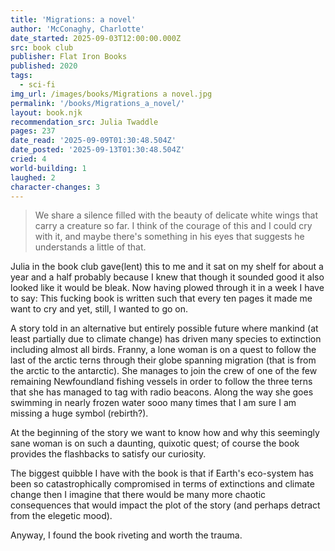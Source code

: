 ```yaml
---
title: 'Migrations: a novel'
author: 'McConaghy, Charlotte'
date_started: 2025-09-03T12:00:00.000Z
src: book club
publisher: Flat Iron Books
published: 2020
tags:
  - sci-fi
img_url: /images/books/Migrations a novel.jpg
permalink: '/books/Migrations_a_novel/'
layout: book.njk
recommendation_src: Julia Twaddle
pages: 237
date_read: '2025-09-09T01:30:48.504Z'
date_posted: '2025-09-13T01:30:48.504Z'
cried: 4
world-building: 1
laughed: 2
character-changes: 3
---
```

<blockquote>
We share a silence filled with the beauty of delicate white wings that carry a creature so far. I think of the courage of this and I could cry with it, and maybe there's something in his eyes that suggests he understands a little of that.
</blockquote>

Julia in the book club gave(lent) this to me and it sat on my shelf for about a year and a half probably because I knew that though it sounded good it also looked like it would be bleak. Now having plowed through it in a week I have to say: This fucking book is written such that every ten pages it made me want to cry and yet, still, I wanted to go on. 

A story told in an alternative but entirely possible future where mankind (at least partially due to climate change) has driven many species to extinction including almost all birds.  Franny, a lone woman is on a quest to follow the last of the arctic terns through their globe spanning migration (that is from the arctic to the antarctic).  She manages to join the crew of one of the few remaining Newfoundland fishing vessels in order to follow the three terns that she has managed to tag with radio beacons. Along the way she goes swimming in nearly frozen water sooo many times that I am sure I am missing a huge symbol (rebirth?).  

At the beginning of the story we want to know how and why this seemingly sane woman is on such a daunting, quixotic quest; of course the book provides the flashbacks to satisfy our curiosity.

The biggest quibble I have with the book is that if Earth's eco-system has been so catastrophically compromised in terms of extinctions and climate change then I imagine that there would be many more chaotic consequences that would impact the plot of the story (and perhaps detract from the elegetic mood). 

Anyway, I found the book riveting and worth the trauma. 

<!-- 
* <span meta="8.4@2025-09-05T06:17:51.055Z"></span> We share a silence filled with the beauty of delicate white wings that carry a creature so far. I think of the courage of this and I could cry with it, and maybe there's something in his eyes that suggests he understands a little of that.

* <span meta="15.6@2025-09-05T06:19:20.075Z"></span> The crew doesn't want me here. They were bewildered when they heard the new plan, the new path. They're frightened of sailing waters they don't know, that their skipper doesn't know. They resent me for it.
But what they don't suspect is that I love every second of the backbreaking, laborious eighteen-hour days. I have never been so exhausted in my lite, and it's perfect. It means I sleep.

* <span meta="15.6@2025-09-05T06:20:42.361Z"></span> "There is pleasure in the pathless woods. There is rapture on the lonely shore.
There is society where none intrudes, by the deep sea, and music in its roar."
I smile. "Byron."
"Bless you, dear, I do love the Irish." He pauses and grins. "And by God I love to fish."
But why? I want to ask. Why?

* <span meta="48.2@2025-09-06T19:57:35.811Z"></span> I lie in the sea and feel more lost than ever, because I'm not meant to be homesick, I'm not meant to long for the things I have always been so desperate to leave.
It isn't fair to be the kind of creature who is able to love but unable to stay.

* <span meta="69.2@2025-09-08T01:30:48.504Z"></span> From a letter Niall once wrote me:
I am only the second love of your life. But what kind of moron would be jealous of the sea?
-->